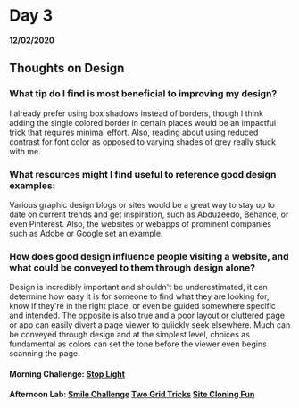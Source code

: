 # Day 3
__12/02/2020__

## Thoughts on Design

### What tip do I find is most beneficial to improving my design?
I already prefer using box shadows instead of borders, though I think adding the single colored border in certain places would be an impactful trick that requires minimal effort. Also, reading about using reduced contrast for font color as opposed to varying shades of grey really stuck with me.

### What resources might I find useful to reference good design examples:
Various graphic design blogs  or sites would be a great way to stay up to date on current trends and get inspiration, such as Abduzeedo, Behance, or even Pinterest. Also, the websites or webapps of prominent companies such as Adobe or Google set an example.

### How does good design influence people visiting a website, and what could be conveyed to them through design alone? 
Design is incredibly important and shouldn't be underestimated, it can determine how easy it is for someone to find what they are looking for, know if they're in the right place, or even be guided somewhere specific and intended. The opposite is also true and a poor layout or cluttered page or app can easily divert a page viewer to quiickly seek elsewhere.
Much can be conveyed through design and at the simplest level, choices as fundamental as colors can set the tone before the viewer even begins scanning the page.

#### Morning Challenge: [Stop Light](https://trevor-r-allen.github.io/stoplight/)
#### Afternoon Lab: [Smile Challenge](https://trevor-r-allen.github.io/smile-challenge/) [Two Grid Tricks](https://trevor-r-allen.github.io/two-grid-tricks/) [Site Cloning Fun](https://trevor-r-allen.github.io/site-cloning-fun/)

